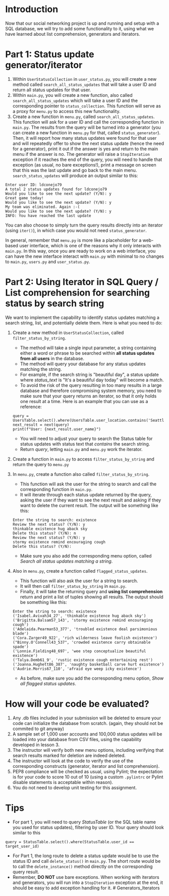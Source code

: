 # Introduction

Now that our social networking project is up and running and setup with a SQL database, we will try to add some functionality to it, using what we have learned about list comprehension, generators and iterators.

# Part 1: Status update generator/iterator

1. Within ``UserStatusCollection`` in ``user_status.py``, you will create a new method called ``search_all_status_updates`` that will take a user ID and return all status updates for that user.
1. Within ``main.py``, you will create a new function, also called ``search_all_status_updates`` which will take a user ID and the corresponding pointer to ``status_collection``. This function will serve as a proxy for ``menu.py`` to access this new functionality.
1. Create a new function in ``menu.py``, called ``search_all_status_updates``. This function will ask for a user ID and call the corresponding function in ``main.py``. The results from the query will be turned into a generator (you can create a new function in ``menu.py`` for that, called ``status_generator``). Then, it will report how many status updates were found for that user and will repeatedly offer to show the next status update (hence the need for a generator), print it out if the answer is yes and return to the main menu if the answer is no. The generator will raise a ``StopIteration`` exception if it reaches the end of the query, you will need to handle that exception (as usual, no bare exceptions!), print a message on screen that this was the last update and go back to the main menu. ``search_status_updates`` will produce an output similar to this:

```
Enter user ID: ldconejo79
A total 2 status updates found for ldconejo79 
Would you like to see the next update? (Y/N): y
Great game today!
Would you like to see the next update? (Y/N): y
My team was eliminated. Again :-(
Would you like to see the next update? (Y/N): y
INFO: You have reached the last update
```
You can also choose to simply turn the query results directly into an iterator (using ``iter()``), in which case you would not need ``status_generator``.

In general, remember that ``menu.py`` is more like a placeholder for a web-based user interface, which is one of the reasons why it only interacts with ``main.py``. In this way, once you are ready to work on a web interface, you can have the new interface interact with ``main.py`` with minimal to no changes to ``main.py``, ``users.py`` and ``user_status.py``.

# Part 2: Using Iterator in SQL Query / List comprehension for searching status by search string

We want to implement the capability to identify status updates matching a search string, list, and potentially delete them.  Here is what you need to do:

1. Create a new method in ``UserStatusCollection``, called ``filter_status_by_string``.
    * The method will take a single input parameter, a string containing either a word or phrase to be searched within **all status updates from all users** in the database. 
    * The method will query your database for any status updates matching the string. 
    * For example, if the search string is "beautiful day", a status update where *status_text* is "It's a beautiful day today" will become a match.
    * To avoid the risk of the query resulting in too many results in a large database and therefore compromising system memory, you need to make sure that your query returns an iterator, so that it only holds one result at a time. Here is an example that you can use as a reference:

    ```
    query = UsersTable.select().where(UsersTable.user_location.contains('Seattle')).iterator()
    next_result = next(query)
    print(f"User: {next_result.user_name}")
    ```
    * You will need to adjust your query to search the Status table for status updates with status text that *contains* the search string.
    * Return *query*, letting ``main.py`` and ``menu.py`` work the iterator.

1. Create a function in ``main.py`` to access ``filter_status_by_string`` and return the query to ``menu.py``
1. In ``menu.py``, create a function also called ``filter_status_by_string``.
    * This function will ask the user for the string to search and call the corresponding function in ``main.py``.
    * It will iterate through each status update returned by the query, asking the user if they want to see the next result and asking if they want to delete the current result. The output will be something like this:

    ```
    Enter the string to search: existence
    Review the next status? (Y/N): y
    thinkable existence hug aback sky
    Delete this status? (Y/N): n
    Review the next status? (Y/N): y
    stormy existence remind encouraging cough
    Delete this status? (Y/N): 
    ```
    * Make sure you also add the corresponding menu option, called *Search all status updates matching a string*.
1. Also in ``menu.py``, create a function called ``flagged_status_updates``.
    * This function will also ask the user for a string to search.
    * It will then call ``filter_status_by_string`` in ``main.py``.
    * Finally, it will take the returning query and **using list comprehension** return and print a list of tuples showing all results. The output should be something like this:

    ```
    Enter the string to search: existence
    ('Isabel.Avivah34_27', 'thinkable existence hug aback sky')
    ('Brigitta.Balsam57_143', 'stormy existence remind encouraging cough')
    ('Adelaida.Pearman53_377', 'troubled existence deal parsimonious blade')
    ('Cora.Zarger49_922', 'rich wilderness leave foolish existence')
    ("Binny.O'Connell43_537", 'crowded existence carry obtainable spade')
    ('Lonnie.Fielding48_697', 'wee step conceptualize beautiful existence')
    ('Talya.Demb61_9', 'rustic existence cough entertaining rest')
    ('Joanna.Hughett86_387', 'naughty basketball carve hurt existence')
    ('Audrie.Morris67_110', 'afraid eye weep icky existence')
    ```

    * As before, make sure you add the corresponding menu option, *Show all flagged status updates*.

# How will your code be evaluated?

1. Any .db files included in your submission will be deleted to ensure your code can initialize the database from scratch. (again, they should not be commited to git anyway)
1. A sample set of 1,000 user accounts and 100,000 status updates will be loaded into your database from CSV files, using the capability developed in lesson 3.
1. The instructor will verify both new menu options, including verifying that search results marked for deletion are indeed deleted.
1. The instructor will look at the code to verify the use of the corresponding constructs (generator, iterator and list comprehension).
1. PEP8 compliance will be checked as usual, using Pylint; the expectation is for your code to score 10 out of 10 (using a custom ``.pylintrc`` or Pylint disable statements is acceptable within reason).
1. You do not need to develop unit testing for this assignment.

# Tips

* For part 1, you will need to query *StatusTable* (or the SQL table name you used for status updates), filtering by user ID. Your query should look similar to this

```
query = StatusTable.select().where(StatusTable.user_id == target_user_id)
```
* For Part 1, the long route to delete a status update would be to use the status ID and call ``delete_status()`` in ``main.py``. The short route would be to call the ``delete_instance()`` method directly on the corresponding query result.
* Remember, **DO NOT** use bare exceptions. When working with iterators and generators, you will run into a ``StopIteration`` exception at the end, it should be easy to add exception handling for it.
#   G e n e r a t o r s _ I t e r a t o r s  
 